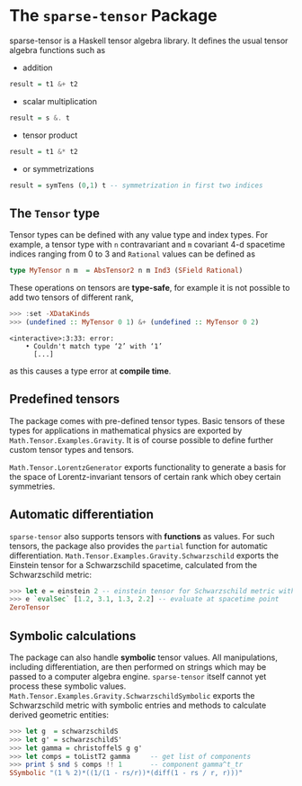 # The `sparse-tensor` Package

sparse-tensor is a Haskell tensor algebra library. It defines the usual tensor algebra functions such as

- addition
```haskell
result = t1 &+ t2
```
- scalar multiplication
```haskell
result = s &. t
```
- tensor product
```haskell
result = t1 &* t2
```
- or symmetrizations
```haskell
result = symTens (0,1) t -- symmetrization in first two indices
```
## The `Tensor` type

Tensor types can be defined with any value type and index types. For example, a tensor type with `n` contravariant and `m` covariant 4-d spacetime indices ranging from 0 to 3 and `Rational` values can be defined as
```haskell
type MyTensor n m  = AbsTensor2 n m Ind3 (SField Rational)
```

These operations on tensors are **type-safe**, for example it is not possible to add two tensors of different rank,
```haskell
>>> :set -XDataKinds
>>> (undefined :: MyTensor 0 1) &+ (undefined :: MyTensor 0 2)
```
```
<interactive>:3:33: error:
    • Couldn't match type ‘2’ with ‘1’
      [...]
```
as this causes a type error at **compile time**.

## Predefined tensors
The package comes with pre-defined tensor types. Basic tensors of these types for applications in mathematical physics are exported by `Math.Tensor.Examples.Gravity`. It is of course possible to define further custom tensor types and tensors.

`Math.Tensor.LorentzGenerator` exports functionality to generate a basis for the space of Lorentz-invariant tensors of certain rank which obey certain symmetries.

## Automatic differentiation
`sparse-tensor` also supports tensors with **functions** as values. For such tensors, the package also provides the `partial` function for automatic differentiation. `Math.Tensor.Examples.Gravity.Schwarzschild` exports the Einstein tensor for a Schwarzschild spacetime, calculated from the Schwarzschild metric:
```haskell
>>> let e = einstein 2 -- einstein tensor for Schwarzschild metric with r_s = 2
>>> e `evalSec` [1.2, 3.1, 1.3, 2.2] -- evaluate at spacetime point
ZeroTensor
```

## Symbolic calculations
The package can also handle **symbolic** tensor values. All manipulations, including differentiation, are then performed on strings which may be passed to a computer algebra engine. `sparse-tensor` itself cannot yet process these symbolic values. `Math.Tensor.Examples.Gravity.SchwarzschildSymbolic` exports the Schwarzschild metric with symbolic entries and methods to calculate derived geometric entities:
```haskell
>>> let g  = schwarzschildS
>>> let g' = schwarzschildS'
>>> let gamma = christoffelS g g'
>>> let comps = toListT2 gamma     -- get list of components
>>> print $ snd $ comps !! 1       -- component gamma^t_tr
SSymbolic "(1 % 2)*((1/(1 - rs/r))*(diff(1 - rs / r, r)))"
```